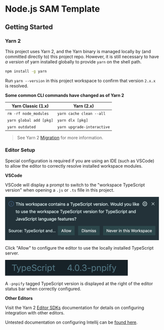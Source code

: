 # Node.js SAM Template

## Getting Started

### Yarn 2

This project uses Yarn 2, and the Yarn binary is managed locally by (and committed directly to) this project repo. However, it is still necessary to have _a version_ of yarn installed globally to provide `yarn` on the shell path.

```sh
npm install -g yarn
```

Run `yarn --version` in this project workspace to confirm that version `2.x.x` is resolved.

**Some common CLI commands have changed as of Yarn 2**

| Yarn Classic (1.x)      | Yarn (2.x)                 |
| ----------------------- | -------------------------- |
| `rm -rf node_modules`   | `yarn cache clean --all`   |
| `yarn global add [pkg]` | `yarn dlx [pkg]`           |
| `yarn outdated`         | `yarn upgrade-interactive` |

> See Yarn 2 [Migration](https://yarnpkg.com/getting-started/migration) for more information.

### Editor Setup

Special configuration is required if you are using an IDE (such as VSCode) to allow the editor to correctly resolve installed workspace modules.

**VSCode**

VSCode will display a prompt to switch to the "workspace TypeScript version" when opening a `.js` or `.ts` fille in this project.

![](assets/images/use-workspace-tsdk.png)

Click "Allow" to configure the editor to use the locally installed TypeScript server.

![](assets/images/tsdk-status.png)

A `-pnpify` tagged TypeScript version is displayed at the right of the editor status bar when correctly configured.

**Other Editors**

Visit the Yarn 2 [Editor SDKs](https://yarnpkg.com/getting-started/editor-sdk) documentation for details on configuring integration with other editors.

Untested documentation on configuring Intellij can be [found here](https://www.jetbrains.com/help/idea/installing-and-removing-external-software-using-node-package-manager.html).
